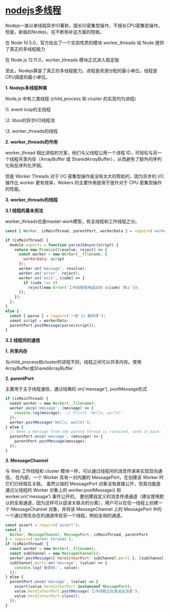 # [nodejs多线程](https://www.cnblogs.com/mengff/p/12815198.html)

Nodejs一直以单线程异步IO著称，擅长IO密集型操作，不擅长CPU密集型操作。但是，新版的Nodejs，在不断弥补这方面的短板。

在 Node 10.5.0，官方给出了一个实验性质的模块 worker_threads 给 Node 提供了真正的多线程能力

在 Node.js 12.11.0，worker_threads 模块正式进入稳定版

至此，Nodejs算是了真正的多线程能力。进程是资源分配的最小单位，线程是CPU调度的最小单位。

**1. Nodejs多线程种类**

Node.js 中有三类线程 (child_process 和 cluster 的实现均为进程)

\1. event loop的主线程

\2. libuv的异步I/O线程池

\3. worker_threads的线程

**2. worker_threads的作用**

worker_thread 相比进程的方案，他们与父线程公用一个进程 ID，可轻松与另一个线程共享内存（ArrayBuffer 或 SharedArrayBuffer），从而避免了额外的序列化和反序列化开销。

但是 Worker Threads 对于 I/O 密集型操作是没有太大的帮助的，因为异步的 I/O 操作比 worker 更有效率，Wokers 的主要作用是用于提升对于 CPU 密集型操作的性能。

**3. worker_threads的线程**

**3.1 线程的基本用法**

worker_threads也是master-work模型，有主线程和工作线程之分。

```js
const { Worker, isMainThread, parentPort, workerData } = require('worker_threads');

if (isMainThread) {
  module.exports = function parseJSAsync(script) {
    return new Promise((resolve, reject) => {
      const worker = new Worker(__filename, {
        workerData: script
      });
      worker.on('message', resolve);
      worker.on('error', reject);
      worker.on('exit', (code) => {
        if (code !== 0)
          reject(new Error(`工作线程使用退出码 ${code} 停止`));
      });
    });
  };
} 
else {
  const { parse } = require('一些 js 解析库');
  const script = workerData;
  parentPort.postMessage(parse(script));
}
```

**3.2 线程间的通信**

**1. 共享内存**

与child_process和cluster的进程不同，线程之间可以共享内存。使用ArrayBuffer或SharedArrayBuffer

**2. parentPort**

主要用于主子线程通信，通过经典的 on('message'), postMessage形式

```js
if (isMainThread) {
  const worker = new Worker(__filename);
  worker.once('message', (message) => {
    console.log(message);  // Prints 'Hello, world!'.
  });
  worker.postMessage('Hello, world!');
} else {
  // When a message from the parent thread is received, send it back:
  parentPort.once('message', (message) => {
    parentPort.postMessage(message);
  });
}
```

**3. MessageChannel**

与 Web 工作线程和 cluster 模块一样，可以通过线程间的消息传递来实现双向通信。 在内部，一个 Worker 具有一对内置的 MessagePort，在创建该 Worker 时它们已经相互关联。 虽然父端的 MessagePort 对象没有直接公开，但其功能是通过父线程的 Worker 对象上的 worker.postMessage() 和 worker.on('message') 事件公开的。
要创建自定义的消息传递通道（建议使用默认的全局通道，因为这样可以促进关联点的分离），用户可以在任一线程上创建一个 MessageChannel 对象，并将该 MessageChannel 上的 MessagePort 中的一个通过预先存在的通道传给另一个线程，例如全局的通道。

```js
const assert = require('assert');
const {
  Worker, MessageChannel, MessagePort, isMainThread, parentPort
} = require('worker_threads');
if (isMainThread) {
  const worker = new Worker(__filename);
  const subChannel = new MessageChannel();
  worker.postMessage({ hereIsYourPort: subChannel.port1 }, [subChannel.port1]);
  subChannel.port2.on('message', (value) => {
    console.log('接收到:', value);
  });
} else {
  parentPort.once('message', (value) => {
    assert(value.hereIsYourPort instanceof MessagePort);
    value.hereIsYourPort.postMessage('工作线程正在发送此消息');
    value.hereIsYourPort.close();
  });
}
```